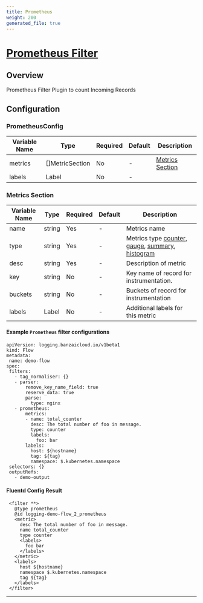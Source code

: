 ```yaml
---
title: Prometheus
weight: 200
generated_file: true
---
```


# [Prometheus Filter](https://github.com/fluent/fluent-plugin-prometheus#prometheus-outputfilter-plugin)
## Overview
 Prometheus Filter Plugin to count Incoming Records

## Configuration
### PrometheusConfig
| Variable Name | Type | Required | Default | Description |
|---|---|---|---|---|
| metrics | []MetricSection | No | - | [Metrics Section](#metrics-section)<br> |
| labels | Label | No | - |  |
### Metrics Section
| Variable Name | Type | Required | Default | Description |
|---|---|---|---|---|
| name | string | Yes | - | Metrics name<br> |
| type | string | Yes | - | Metrics type [counter](https://github.com/fluent/fluent-plugin-prometheus#counter-type), [gauge](https://github.com/fluent/fluent-plugin-prometheus#gauge-type), [summary](https://github.com/fluent/fluent-plugin-prometheus#summary-type), [histogram](https://github.com/fluent/fluent-plugin-prometheus#histogram-type)<br> |
| desc | string | Yes | - | Description of metric<br> |
| key | string | No | - | Key name of record for instrumentation.<br> |
| buckets | string | No | - | Buckets of record for instrumentation<br> |
| labels | Label | No | - | Additional labels for this metric<br> |
 #### Example `Prometheus` filter configurations
 ```
apiVersion: logging.banzaicloud.io/v1beta1
kind: Flow
metadata:
  name: demo-flow
spec:
  filters:
    - tag_normaliser: {}
    - parser:
        remove_key_name_field: true
        reserve_data: true
        parse:
          type: nginx
    - prometheus:
        metrics:
        - name: total_counter
          desc: The total number of foo in message.
          type: counter
          labels:
            foo: bar
        labels:
          host: ${hostname}
          tag: ${tag}
          namespace: $.kubernetes.namespace
  selectors: {}
  outputRefs:
    - demo-output
 ```

 #### Fluentd Config Result
 ```
  <filter **>
    @type prometheus
    @id logging-demo-flow_2_prometheus
    <metric>
      desc The total number of foo in message.
      name total_counter
      type counter
      <labels>
        foo bar
      </labels>
    </metric>
    <labels>
      host ${hostname}
      namespace $.kubernetes.namespace
      tag ${tag}
    </labels>
  </filter>
 ```

---
